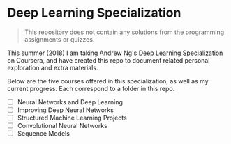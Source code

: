 # Deep Learning Specialization

> This repository does not contain any solutions from the programming assignments or quizzes.

This summer (2018) I am taking Andrew Ng's [Deep Learning Specialization](https://www.deeplearning.ai) on Coursera, and have created this repo to document related personal exploration and extra materials.

Below are the five courses offered in this specialization, as well as my current progress. Each correspond to a folder in this repo.
  - [ ] Neural Networks and Deep Learning
  - [ ] Improving Deep Neural Networks
  - [ ] Structured Machine Learning Projects
  - [ ] Convolutional Neural Networks
  - [ ] Sequence Models
